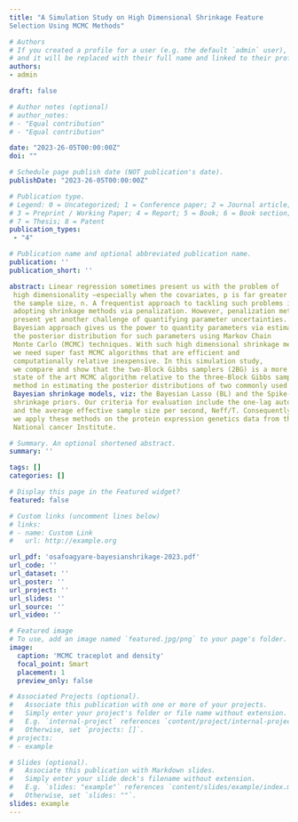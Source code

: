 ```yaml
---
title: "A Simulation Study on High Dimensional Shrinkage Feature
Selection Using MCMC Methods"

# Authors
# If you created a profile for a user (e.g. the default `admin` user), write the username (folder name) here 
# and it will be replaced with their full name and linked to their profile.
authors:
- admin

draft: false

# Author notes (optional)
# author_notes:
# - "Equal contribution"
# - "Equal contribution"

date: "2023-26-05T00:00:00Z"
doi: ""

# Schedule page publish date (NOT publication's date).
publishDate: "2023-26-05T00:00:00Z"

# Publication type.
# Legend: 0 = Uncategorized; 1 = Conference paper; 2 = Journal article;
# 3 = Preprint / Working Paper; 4 = Report; 5 = Book; 6 = Book section;
# 7 = Thesis; 8 = Patent
publication_types: 
 - "4"

# Publication name and optional abbreviated publication name.
publication: ''
publication_short: ''

abstract: Linear regression sometimes present us with the problem of 
 high dimensionality –especially when the covariates, p is far greater than
 the sample size, n. A frequentist approach to tackling such problems include
 adopting shrinkage methods via penalization. However, penalization methods
 present yet another challenge of quantifying parameter uncertainties.
 Bayesian approach gives us the power to quantity parameters via estimating
 the posterior distribution for such parameters using Markov Chain
 Monte Carlo (MCMC) techniques. With such high dimensional shrinkage methods,
 we need super fast MCMC algorithms that are efficient and 
 computationally relative inexpensive. In this simulation study, 
 we compare and show that the two-Block Gibbs samplers (2BG) is a more efficient
 state of the art MCMC algorithm relative to the three-Block Gibbs samplers (3BG)
 method in estimating the posterior distributions of two commonly used
 Bayesian shrinkage models, viz: the Bayesian Lasso (BL) and the Spike-and-Slab
 shrinkage priors. Our criteria for evaluation include the one-lag autocorrelation
 and the average effective sample size per second, Neff/T. Consequently,
 we apply these methods on the protein expression genetics data from the
 National cancer Institute. 

# Summary. An optional shortened abstract.
summary: ''

tags: []
categories: []

# Display this page in the Featured widget?
featured: false

# Custom links (uncomment lines below)
# links:
# - name: Custom Link
#   url: http://example.org

url_pdf: 'osafoagyare-bayesianshrikage-2023.pdf'
url_code: ''
url_dataset: ''
url_poster: ''
url_project: ''
url_slides: ''
url_source: ''
url_video: ''

# Featured image
# To use, add an image named `featured.jpg/png` to your page's folder. 
image:
  caption: 'MCMC traceplot and density'
  focal_point: Smart
  placement: 1
  preview_only: false

# Associated Projects (optional).
#   Associate this publication with one or more of your projects.
#   Simply enter your project's folder or file name without extension.
#   E.g. `internal-project` references `content/project/internal-project/index.md`.
#   Otherwise, set `projects: []`.
# projects:
# - example

# Slides (optional).
#   Associate this publication with Markdown slides.
#   Simply enter your slide deck's filename without extension.
#   E.g. `slides: "example"` references `content/slides/example/index.md`.
#   Otherwise, set `slides: ""`.
slides: example
---
```

